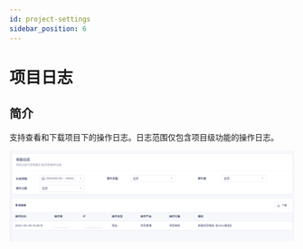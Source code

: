 ```yaml
---
id: project-settings
sidebar_position: 6
---
```


# 项目日志

## 简介

支持查看和下载项目下的操作日志。日志范围仅包含项目级功能的操作日志。

![图 1](/img/xiangmurizhi_project-settings.png)  
